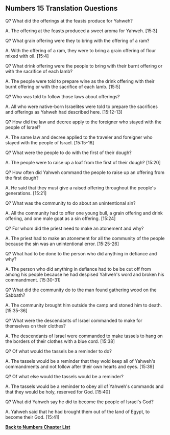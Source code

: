 ## Numbers 15 Translation Questions ##

Q? What did the offerings at the feasts produce for Yahweh?

A. The offering at the feasts produced a sweet aroma for Yahweh. [15:3]

Q? What grain offering were they to bring with the offering of a ram?

A. With the offering of a ram, they were to bring a grain offering of flour mixed with oil. [15:4]

Q? What drink offering were the people to bring with their burnt offering or with the sacrifice of each lamb?

A. The people were told to prepare wine as the drink offering with their burnt offering or with the sacrifice of each lamb. [15:5]

Q? Who was told to follow those laws about offerings?

A. All who were native-born Israelites were told to prepare the sacrifices and offerings as Yahweh had described here. [15:12-13]

Q? How did the law and decree apply to the foreigner who stayed with the people of Israel?

A. The same law and decree applied to the traveler and foreigner who stayed with the people of Israel. [15:15-16]

Q? What were the people to do with the first of their dough?

A. The people were to raise up a loaf from the first of their dough? [15:20]

Q? How often did Yahweh command the people to raise up an offering from the first dough?

A. He said that they must give a raised offering throughout the people's generations. [15:21]

Q? What was the community to do about an unintentional sin?

A. All the community had to offer one young bull, a grain offering and drink offering, and one male goat as a sin offering. [15:24]

Q? For whom did the priest need to make an atonement and why?

A. The priest had to make an atonement for all the community of the people because the sin was an unintentional error. [15:25-26]

Q? What had to be done to the person who did anything in defiance and why?

A. The person who did anything in defiance had to be be cut off from among his people because he had despised Yahweh's word and broken his commandment. [15:30-31]

Q? What did the community do to the man found gathering wood on the Sabbath?

A. The community brought him outside the camp and stoned him to death. [15:35-36]

Q? What were the descendants of Israel commanded to make for themselves on their clothes?

A. The descendants of Israel were commanded to make tassels to hang on the borders of their clothes with a blue cord. [15:38]

Q? Of what would the tassels be a reminder to do?

A. The tassels would be a reminder that they wold keep all of Yahweh's commandments and not follow after their own hearts and eyes. [15:39]

Q? Of what else would the tassels would be a reminder?

A. The tassels would be a reminder to obey all of Yahweh's commands and that they would be holy, reserved for God. [15:40]

Q? What did Yahweh say he did to become the people of Israel's God?

A. Yahweh said that he had brought them out of the land of Egypt, to become their God. [15:41]

__[Back to Numbers Chapter List](./)__

